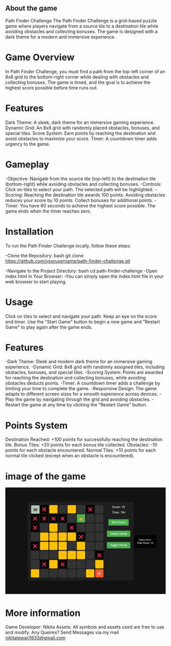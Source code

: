 ## About the game
Path Finder Challenge
The Path Finder Challenge is a grid-based puzzle game where players navigate from a source tile to a destination tile while avoiding obstacles and collecting bonuses. The game is designed with a dark theme for a modern and immersive experience.


# Game Overview
In Path Finder Challenge, you must find a path from the top-left corner of an 8x8 grid to the bottom-right corner while dealing with obstacles and collecting bonuses. The game is timed, and the goal is to achieve the highest score possible before time runs out.

# Features
Dark Theme: A sleek, dark theme for an immersive gaming experience.
Dynamic Grid: An 8x8 grid with randomly placed obstacles, bonuses, and special tiles.
Score System: Earn points by reaching the destination and avoid obstacles to maximize your score.
Timer: A countdown timer adds urgency to the game.

# Gameplay
-Objective: Navigate from the source tile (top-left) to the destination tile (bottom-right) while avoiding obstacles and collecting bonuses.
-Controls: Click on tiles to select your path. The selected path will be highlighted.
-Scoring:
Reaching the destination tile awards 100 points.
Avoiding obstacles reduces your score by 10 points.
Collect bonuses for additional points.
-Timer: You have 60 seconds to achieve the highest score possible. The game ends when the timer reaches zero.

# Installation
To run the Path Finder Challenge locally, follow these steps:

-Clone the Repository:
bash
git clone https://github.com/yourusername/path-finder-challenge.git

-Navigate to the Project Directory:
bash
cd path-finder-challenge
-Open index.html in Your Browser:
-You can simply open the index.html file in your web browser to start playing.

# Usage
Click on tiles to select and navigate your path.
Keep an eye on the score and timer.
Use the "Start Game" button to begin a new game and "Restart Game" to play again after the game ends.

# Features
-Dark Theme: Sleek and modern dark theme for an immersive gaming experience.
-Dynamic Grid: 8x8 grid with randomly assigned tiles, including obstacles, bonuses, and special tiles.
-Scoring System: Points are awarded for reaching the destination and collecting bonuses, while avoiding obstacles deducts points.
-Timer: A countdown timer adds a challenge by limiting your time to complete the game.
-Responsive Design: The game adapts to different screen sizes for a smooth experience across devices.
-Play the game by navigating through the grid and avoiding obstacles.
-Restart the game at any time by clicking the "Restart Game" button.

# Points System
Destination Reached: +100 points for successfully reaching the destination tile.
Bonus Tiles: +20 points for each bonus tile collected.
Obstacles: -10 points for each obstacle encountered.
Normal Tiles: +10 points for each normal tile clicked (except when an obstacle is encountered).
# image of the game
![Game Screenshot](assets/images/Path_Finder_Challenge.png)

# More information
Game Developer: Nikita 
Assets: All symbols and assets used are free to use and modify.
Any Queires? Send Messages via my mail nikitatewari1633@gmail.com  
